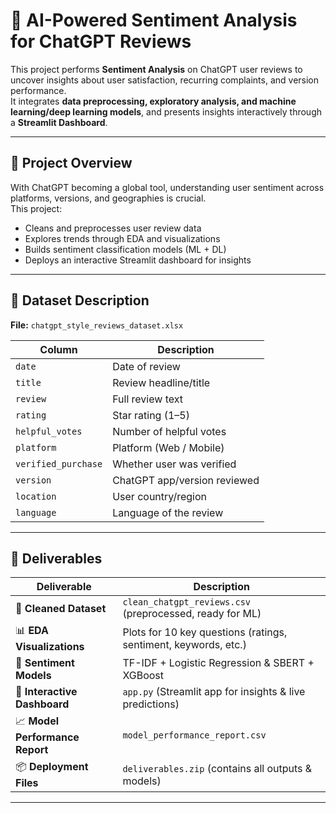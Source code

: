 # 🤖 AI-Powered Sentiment Analysis for ChatGPT Reviews

This project performs **Sentiment Analysis** on ChatGPT user reviews to uncover insights about user satisfaction, recurring complaints, and version performance.  
It integrates **data preprocessing, exploratory analysis, and machine learning/deep learning models**, and presents insights interactively through a **Streamlit Dashboard**.

---

## 📘 Project Overview

With ChatGPT becoming a global tool, understanding user sentiment across platforms, versions, and geographies is crucial.  
This project:
- Cleans and preprocesses user review data
- Explores trends through EDA and visualizations
- Builds sentiment classification models (ML + DL)
- Deploys an interactive Streamlit dashboard for insights

---

## 📂 Dataset Description

**File:** `chatgpt_style_reviews_dataset.xlsx`

| Column | Description |
|---------|-------------|
| `date` | Date of review |
| `title` | Review headline/title |
| `review` | Full review text |
| `rating` | Star rating (1–5) |
| `helpful_votes` | Number of helpful votes |
| `platform` | Platform (Web / Mobile) |
| `verified_purchase` | Whether user was verified |
| `version` | ChatGPT app/version reviewed |
| `location` | User country/region |
| `language` | Language of the review |

---

## 🚀 Deliverables

| Deliverable | Description |
|--------------|-------------|
| 🧹 **Cleaned Dataset** | `clean_chatgpt_reviews.csv` (preprocessed, ready for ML) |
| 📊 **EDA Visualizations** | Plots for 10 key questions (ratings, sentiment, keywords, etc.) |
| 🤖 **Sentiment Models** | TF-IDF + Logistic Regression & SBERT + XGBoost |
| 🧩 **Interactive Dashboard** | `app.py` (Streamlit app for insights & live predictions) |
| 📈 **Model Performance Report** | `model_performance_report.csv` |
| 📦 **Deployment Files** | `deliverables.zip` (contains all outputs & models) |

---

